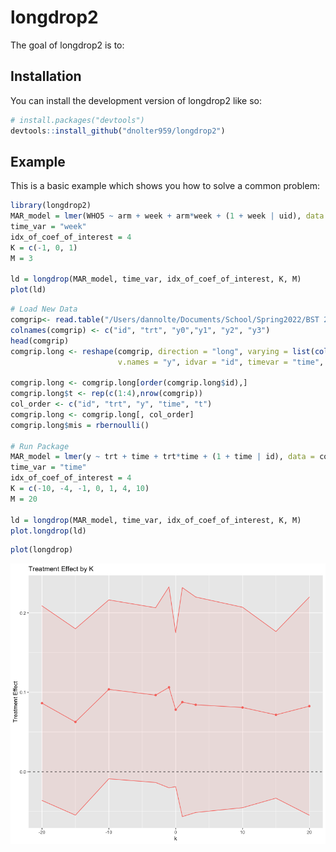 
# longdrop2

<!-- badges: start -->
<!-- badges: end -->

The goal of longdrop2 is to:

## Installation

You can install the development version of longdrop2 like so:

``` r
# install.packages("devtools")
devtools::install_github("dnolter959/longdrop2")
```

## Example

This is a basic example which shows you how to solve a common problem:

``` r
library(longdrop2)
MAR_model = lmer(WHO5 ~ arm + week + arm*week + (1 + week | uid), data = data)
time_var = "week"
idx_of_coef_of_interest = 4
K = c(-1, 0, 1)
M = 3

ld = longdrop(MAR_model, time_var, idx_of_coef_of_interest, K, M)
plot(ld)
```

``` r
# Load New Data
comgrip<- read.table("/Users/dannolte/Documents/School/Spring2022/BST 226/Homework/HW5/compgrip.txt")
colnames(comgrip) <- c("id", "trt", "y0","y1", "y2", "y3")
head(comgrip)
comgrip.long <- reshape(comgrip, direction = "long", varying = list(colnames(comgrip)[3:6]), 
                        v.names = "y", idvar = "id", timevar = "time", times = c (0, 1,2,3))

comgrip.long <- comgrip.long[order(comgrip.long$id),]
comgrip.long$t <- rep(c(1:4),nrow(comgrip))
col_order <- c("id", "trt", "y", "time", "t")
comgrip.long <- comgrip.long[, col_order]
comgrip.long$mis = rbernoulli()

# Run Package
MAR_model = lmer(y ~ trt + time + trt*time + (1 + time | id), data = comgrip.long)
time_var = "time"
idx_of_coef_of_interest = 4
K = c(-10, -4, -1, 0, 1, 4, 10)
M = 20

ld = longdrop(MAR_model, time_var, idx_of_coef_of_interest, K, M)
plot.longdrop(ld)
```

``` r
plot(longdrop)
```

![](man/figures/effect-by-k.png)
